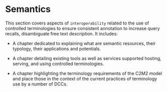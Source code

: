 # Semantics

This section covers aspects of `interoperability` related to the use of controlled terminologies to ensure consistent annotation to increase query recalls, disambiguate free text description.
It includes:

- A chapter dedicated to explaining what are semantic resources, their typology, their applications and potentials.

- A chapter detailing existing tools as well as services supported hosting, serving, and using controlled terminologies.

- A chapter highlighting the terminology requirements of the C2M2 model and place those in the context of the current practices of terminology use by a number of DCCs. 

        

